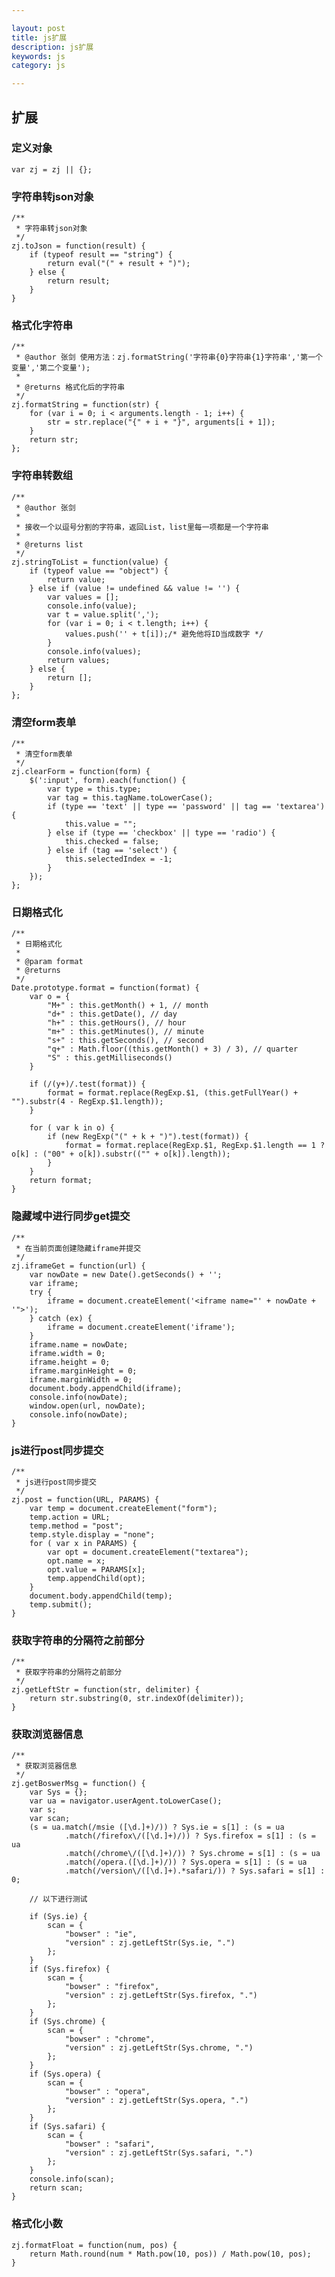 ```yaml
---

layout: post
title: js扩展
description: js扩展
keywords: js
category: js

---
```

## 扩展

### 定义对象

	var zj = zj || {};
	
### 字符串转json对象

	/**
	 * 字符串转json对象
	 */
	zj.toJson = function(result) {
		if (typeof result == "string") {
			return eval("(" + result + ")");
		} else {
			return result;
		}
	}
	
### 格式化字符串	

	/**
	 * @author 张剑 使用方法：zj.formatString('字符串{0}字符串{1}字符串','第一个变量','第二个变量');
	 * 
	 * @returns 格式化后的字符串
	 */
	zj.formatString = function(str) {
		for (var i = 0; i < arguments.length - 1; i++) {
			str = str.replace("{" + i + "}", arguments[i + 1]);
		}
		return str;
	};
	
### 字符串转数组	

	/**
	 * @author 张剑
	 * 
	 * 接收一个以逗号分割的字符串，返回List，list里每一项都是一个字符串
	 * 
	 * @returns list
	 */
	zj.stringToList = function(value) {
		if (typeof value == "object") {
			return value;
		} else if (value != undefined && value != '') {
			var values = [];
			console.info(value);
			var t = value.split(',');
			for (var i = 0; i < t.length; i++) {
				values.push('' + t[i]);/* 避免他将ID当成数字 */
			}
			console.info(values);
			return values;
		} else {
			return [];
		}
	};
	
### 清空form表单	
	
	/**
	 * 清空form表单
	 */
	zj.clearForm = function(form) {
		$(':input', form).each(function() {
			var type = this.type;
			var tag = this.tagName.toLowerCase();
			if (type == 'text' || type == 'password' || tag == 'textarea') {
				this.value = "";
			} else if (type == 'checkbox' || type == 'radio') {
				this.checked = false;
			} else if (tag == 'select') {
				this.selectedIndex = -1;
			}
		});
	};
	
### 日期格式化

	/**
	 * 日期格式化
	 * 
	 * @param format
	 * @returns
	 */
	Date.prototype.format = function(format) {
		var o = {
			"M+" : this.getMonth() + 1, // month
			"d+" : this.getDate(), // day
			"h+" : this.getHours(), // hour
			"m+" : this.getMinutes(), // minute
			"s+" : this.getSeconds(), // second
			"q+" : Math.floor((this.getMonth() + 3) / 3), // quarter
			"S" : this.getMilliseconds()
		}
	
		if (/(y+)/.test(format)) {
			format = format.replace(RegExp.$1, (this.getFullYear() + "").substr(4 - RegExp.$1.length));
		}
	
		for ( var k in o) {
			if (new RegExp("(" + k + ")").test(format)) {
				format = format.replace(RegExp.$1, RegExp.$1.length == 1 ? o[k] : ("00" + o[k]).substr(("" + o[k]).length));
			}
		}
		return format;
	}
	
### 隐藏域中进行同步get提交	

	/**
	 * 在当前页面创建隐藏iframe并提交
	 */
	zj.iframeGet = function(url) {
		var nowDate = new Date().getSeconds() + '';
		var iframe;
		try {
			iframe = document.createElement('<iframe name="' + nowDate + '">');
		} catch (ex) {
			iframe = document.createElement('iframe');
		}
		iframe.name = nowDate;
		iframe.width = 0;
		iframe.height = 0;
		iframe.marginHeight = 0;
		iframe.marginWidth = 0;
		document.body.appendChild(iframe);
		console.info(nowDate);
		window.open(url, nowDate);
		console.info(nowDate);
	}
	
### js进行post同步提交
	/**
	 * js进行post同步提交
	 */
	zj.post = function(URL, PARAMS) {
		var temp = document.createElement("form");
		temp.action = URL;
		temp.method = "post";
		temp.style.display = "none";
		for ( var x in PARAMS) {
			var opt = document.createElement("textarea");
			opt.name = x;
			opt.value = PARAMS[x];
			temp.appendChild(opt);
		}
		document.body.appendChild(temp);
		temp.submit();
	}
	
### 获取字符串的分隔符之前部分

	/**
	 * 获取字符串的分隔符之前部分
	 */
	zj.getLeftStr = function(str, delimiter) {
		return str.substring(0, str.indexOf(delimiter));
	}
	
### 获取浏览器信息

	/**
	 * 获取浏览器信息
	 */
	zj.getBoswerMsg = function() {
		var Sys = {};
		var ua = navigator.userAgent.toLowerCase();
		var s;
		var scan;
		(s = ua.match(/msie ([\d.]+)/)) ? Sys.ie = s[1] : (s = ua
				.match(/firefox\/([\d.]+)/)) ? Sys.firefox = s[1] : (s = ua
				.match(/chrome\/([\d.]+)/)) ? Sys.chrome = s[1] : (s = ua
				.match(/opera.([\d.]+)/)) ? Sys.opera = s[1] : (s = ua
				.match(/version\/([\d.]+).*safari/)) ? Sys.safari = s[1] : 0;
	
		// 以下进行测试
	
		if (Sys.ie) {
			scan = {
				"bowser" : "ie",
				"version" : zj.getLeftStr(Sys.ie, ".")
			};
		}
		if (Sys.firefox) {
			scan = {
				"bowser" : "firefox",
				"version" : zj.getLeftStr(Sys.firefox, ".")
			};
		}
		if (Sys.chrome) {
			scan = {
				"bowser" : "chrome",
				"version" : zj.getLeftStr(Sys.chrome, ".")
			};
		}
		if (Sys.opera) {
			scan = {
				"bowser" : "opera",
				"version" : zj.getLeftStr(Sys.opera, ".")
			};
		}
		if (Sys.safari) {
			scan = {
				"bowser" : "safari",
				"version" : zj.getLeftStr(Sys.safari, ".")
			};
		}
		console.info(scan);
		return scan;
	}
	
### 格式化小数

	zj.formatFloat = function(num, pos) {
		return Math.round(num * Math.pow(10, pos)) / Math.pow(10, pos);
	}